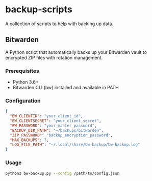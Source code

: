 # backup-scripts

A collection of scripts to help with backing up data.

## Bitwarden

A Python script that automatically backs up your Bitwarden vault to encrypted ZIP files with rotation management.

### Prerequisites

- Python 3.6+
- Bitwarden CLI (bw) installed and available in PATH

### Configuration

```json
{
  "BW_CLIENTID": "your_client_id",
  "BW_CLIENTSECRET": "your_client_secret",
  "BW_PASSWORD": "your_master_password",
  "BACKUP_DIR_PATH": "~/backups/bitwarden",
  "ZIP_PASSWORD": "backup_encryption_password",
  "MAX_BACKUPS": 7,
  "LOG_FILE_PATH": "~/.local/share/bw-backup/bw-backup.log"
}
```

### Usage

```bash
python3 bw-backup.py --config /path/to/config.json
```
